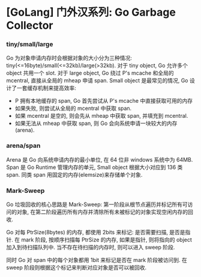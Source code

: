 # [GoLang] 门外汉系列: Go Garbage Collector

### tiny/small/large
Go 为对象申请内存时会根据对象的大小分为三种情况: tiny(<=16byte)/small(<=32kb)/large(>32kb).
对于 tiny object, Go 允许多个 object 共用一个 slot.
对于 large object, Go 绕过 P's mcache 和全局的 mcentral, 直接从全局的 mheap 申请 span.
Small object 是最常见的情况, Go 设计了一套缓存机制来提高效率:

- P 拥有本地缓存的 span, Go 首先尝试从 P's mcache 中直接获取可用的内存
- 如果失败, 则尝试从全局的 mcentral 中获取 span.
- 如果 mcentral 是空的, 则会先从 mheap 中获取 span, 并填充到 mcentral.
- 如果无法从 mheap 中获取 span, 则 Go 会向系统申请一块较大的内存(arena).

### arena/span
Arena 是 Go 向系统申请内存的最小单位, 在 64 位非 windows 系统中为 64MB.
Span 是 Go Runtime 管理内存的单元, Small object 根据大小对应到 136 类 span.
同类 span 用固定的内存(elemsize)来存储单个对象.

### Mark-Sweep
Go 垃圾回收的核心思路是 Mark-Sweep:
第一阶段从根节点遍历并标记所有可访问的对象,
在第二阶段遍历所有内存并清除所有未被标记的对象实现空闲内存的回收.

Go 对每 PtrSize(8bytes) 的内存, 都使用 2bits 来标记: 是否需要扫描, 是否是指针.
在 mark 阶段, 按顺序扫描每 PtrSize 的内存, 如果是指针, 则将指向的 object 加入到待扫描队列中.
当不存在待扫描的内存时, 则可以进入 sweep 阶段.

同时 Go 对 span 中的每个对象都用 1bit 来标记是否在 mark 阶段被访问到.
在 sweep 阶段则根据这个标记来判断对应对象是否可以被回收.
